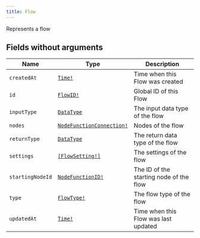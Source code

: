 ```yaml
---
title: Flow
---
```


Represents a flow

## Fields without arguments

| Name | Type | Description |
|------|------|-------------|
| `createdAt` | [`Time!`](../scalar/time.md) | Time when this Flow was created |
| `id` | [`FlowID!`](../scalar/flowid.md) | Global ID of this Flow |
| `inputType` | [`DataType`](../object/datatype.md) | The input data type of the flow |
| `nodes` | [`NodeFunctionConnection!`](../object/nodefunctionconnection.md) | Nodes of the flow |
| `returnType` | [`DataType`](../object/datatype.md) | The return data type of the flow |
| `settings` | [`[FlowSetting!]`](../object/flowsetting.md) | The settings of the flow |
| `startingNodeId` | [`NodeFunctionID!`](../scalar/nodefunctionid.md) | The ID of the starting node of the flow |
| `type` | [`FlowType!`](../object/flowtype.md) | The flow type of the flow |
| `updatedAt` | [`Time!`](../scalar/time.md) | Time when this Flow was last updated |

